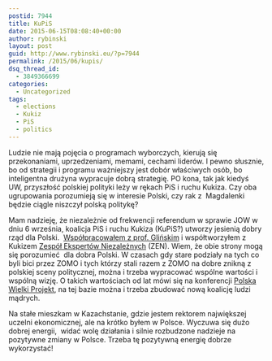 ```yaml
---
postid: 7944
title: KuPiS
date: 2015-06-15T08:08:40+00:00
author: rybinski
layout: post
guid: http://www.rybinski.eu/?p=7944
permalink: /2015/06/kupis/
dsq_thread_id:
  - 3849366699
categories:
  - Uncategorized
tags:
  - elections
  - Kukiz
  - PiS
  - politics
---
```

Ludzie nie mają pojęcia o programach wyborczych, kierują się przekonaniami, uprzedzeniami, memami, cechami liderów. I pewno słusznie, bo od strategii i programu ważniejszy jest dobór właściwych osób, bo inteligentna drużyna wypracuje dobrą strategię. PO kona, tak jak kiedyś UW, przyszłość polskiej polityki leży w rękach PiS i ruchu Kukiza. Czy oba ugrupowania porozumieją się w interesie Polski, czy rak z  Magdalenki będzie ciągle niszczył polską politykę?

Mam nadzieję, że niezależnie od frekwencji referendum w sprawie JOW w dniu 6 września, koalicja PiS i ruchu Kukiza (KuPiS?) utworzy jesienią dobry rząd dla Polski.  [Współpracowałem z prof. Glińskim](http://wpolityce.pl/polityka/150941-prof-glinski-z-silnym-wsparciem-ekspertow-prof-rybinski-i-prof-modzelewski-wspomoga-projekt-rzadu-technicznego) i współtworzyłem z Kukizem [Zespół Ekspertów Niezależnych](http://rybinski.salon24.pl/274668,zen-wzywa-do-obywatelskiego-dzialania) (ZEN). Wiem, że obie strony mogą się porozumieć  dla dobra Polski. W czasach gdy stare podziały na tych co byli bici przez ZOMO i tych którzy stali razem z ZOMO na dobre znikną z polskiej sceny politycznej, można i trzeba wypracować wspólne wartości i wspólną wizję. O takich wartościach od lat mówi się na konferencji [Polska Wielki Projekt](http://www.popler.tv/SobieskiTV#44424), na tej bazie można i trzeba zbudować nową koalicję ludzi mądrych.

Na stałe mieszkam w Kazachstanie, gdzie jestem rektorem największej uczelni ekonomicznej, ale na krótko byłem w Polsce. Wyczuwa się dużo dobrej energii,  widać wolę działania i silnie rozbudzone nadzieje na pozytywne zmiany w Polsce. Trzeba tę pozytywną energię dobrze wykorzystać!
